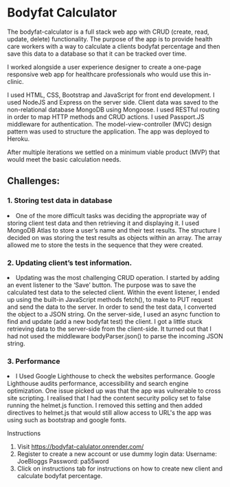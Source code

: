 <h1>Bodyfat Calculator</h1>

<p>The bodyfat-calculator is a full stack web app with CRUD (create, read, update, delete) functionality. The purpose of the app is to provide health care workers with a way to calculate a clients bodyfat percentage and then save this data to a database so that it can be tracked over time.</p>

<p>I worked alongside a user experience designer to create a one-page responsive web app for healthcare professionals who would use this in-clinic.</p>

<p>I used HTML, CSS, Bootstrap and JavaScript for front end development. I used NodeJS and Express on the server side. Client data was saved to the non-relational database MongoDB using Mongoose. I used RESTful routing in order to map HTTP methods and CRUD actions. I used Passport.JS middleware for authentication. The model-view-controller (MVC) design pattern was used to structure the application.  The app was deployed to Heroku.</p>

<p>After multiple iterations we settled on a minimum viable product (MVP) that would meet the basic calculation needs.</p>

<h2>Challenges:</h2>

<h3>1.	Storing test data in database</h3>
<li>One of the more difficult tasks was deciding the appropriate way of storing client test data and then retrieving it and displaying it. I used MongoDB Atlas to store a user’s name and their test results. The structure I decided on was storing the test results as objects within an array. The array allowed me to store the tests in the sequence that they were created. </li>

<h3>2.	Updating client’s test information.</h3>
<li>Updating was the most challenging CRUD operation. I started by adding an event listener to the ‘Save’ button. The purpose was to save the calculated test data to the selected client. Within the event listener, I ended up using the built-in JavaScript methods fetch(), to make to PUT request and send the data to the server. In order to send the test data, I converted the object to a JSON string. On the server-side, I used an async function to find and update (add a new bodyfat test) the client. I got a little stuck retrieving data to the server-side from the client-side. It turned out that I had not used the middleware bodyParser.json() to parse the incoming JSON string. </li>

<h3>3. Performance</h3>
<li>I Used Google Lighthouse to check the websites performance. Google Lighthouse audits performance, accessibility and search engine optimization. One issue picked up was that the app was vulnerable to cross site scripting. I realised that I had the content security policy set to false running the helmet.js function. I removed this setting and then added directives to helmet.js that would still allow access to URL's the app was using such as bootstrap and google fonts.</li>

Instructions

1. Visit https://bodyfat-calulator.onrender.com/
2. Register to create a new account or use dummy login data:
Username: JoeBloggs
Password: pa55word
3. Click on instructions tab for instructions on how to create new client and calculate bodyfat percentage. 
